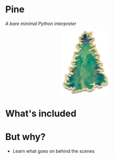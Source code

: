 # Pine
_A bare minimal Python interpreter_

<p align="center"> 
<img src="images/logo.png">
</p>

# What's included

# But why?
- Learn what goes on behind the scenes